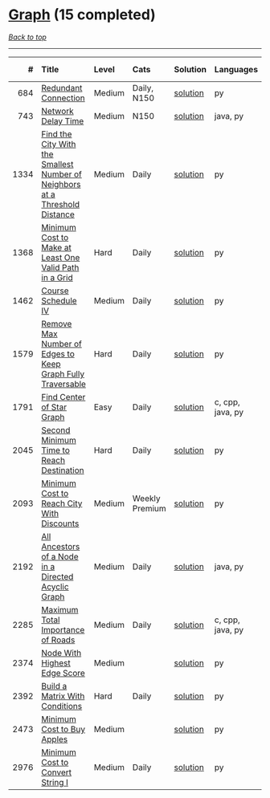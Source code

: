 # [Graph](<https://leetcode.com/tag/Graph/>) (15 completed)

*[Back to top](<../../README.md>)*

------

|    # | Title                                                                                                                                                                                      | Level   | Cats           | Solution                                                                                               | Languages        | Date Complete   |
|-----:|:-------------------------------------------------------------------------------------------------------------------------------------------------------------------------------------------|:--------|:---------------|:-------------------------------------------------------------------------------------------------------|:-----------------|:----------------|
|  684 | [Redundant Connection](<https://leetcode.com/problems/redundant-connection>)                                                                                                               | Medium  | Daily, N150    | [solution](<../_684. Redundant Connection.md>)                                                         | py               | Jan 29, 2025    |
|  743 | [Network Delay Time](<https://leetcode.com/problems/network-delay-time>)                                                                                                                   | Medium  | N150           | [solution](<../_743. Network Delay Time.md>)                                                           | java, py         | Jul 28, 2024    |
| 1334 | [Find the City With the Smallest Number of Neighbors at a Threshold Distance](<https://leetcode.com/problems/find-the-city-with-the-smallest-number-of-neighbors-at-a-threshold-distance>) | Medium  | Daily          | [solution](<../_1334. Find the City With the Smallest Number of Neighbors at a Threshold Distance.md>) | py               | Jul 26, 2024    |
| 1368 | [Minimum Cost to Make at Least One Valid Path in a Grid](<https://leetcode.com/problems/minimum-cost-to-make-at-least-one-valid-path-in-a-grid>)                                           | Hard    | Daily          | [solution](<../_1368. Minimum Cost to Make at Least One Valid Path in a Grid.md>)                      | py               | Jan 18, 2025    |
| 1462 | [Course Schedule IV](<https://leetcode.com/problems/course-schedule-iv>)                                                                                                                   | Medium  | Daily          | [solution](<../_1462. Course Schedule IV.md>)                                                          | py               | Jan 27, 2025    |
| 1579 | [Remove Max Number of Edges to Keep Graph Fully Traversable](<https://leetcode.com/problems/remove-max-number-of-edges-to-keep-graph-fully-traversable>)                                   | Hard    | Daily          | [solution](<../_1579. Remove Max Number of Edges to Keep Graph Fully Traversable.md>)                  | py               | Jun 30, 2024    |
| 1791 | [Find Center of Star Graph](<https://leetcode.com/problems/find-center-of-star-graph>)                                                                                                     | Easy    | Daily          | [solution](<../_1791. Find Center of Star Graph.md>)                                                   | c, cpp, java, py | Jun 27, 2024    |
| 2045 | [Second Minimum Time to Reach Destination](<https://leetcode.com/problems/second-minimum-time-to-reach-destination>)                                                                       | Hard    | Daily          | [solution](<../_2045. Second Minimum Time to Reach Destination.md>)                                    | py               | Jul 28, 2024    |
| 2093 | [Minimum Cost to Reach City With Discounts](<https://leetcode.com/problems/minimum-cost-to-reach-city-with-discounts>)                                                                     | Medium  | Weekly Premium | [solution](<../_2093. Minimum Cost to Reach City With Discounts.md>)                                   | py               | Jul 23, 2024    |
| 2192 | [All Ancestors of a Node in a Directed Acyclic Graph](<https://leetcode.com/problems/all-ancestors-of-a-node-in-a-directed-acyclic-graph>)                                                 | Medium  | Daily          | [solution](<../_2192. All Ancestors of a Node in a Directed Acyclic Graph.md>)                         | java, py         | Jun 29, 2024    |
| 2285 | [Maximum Total Importance of Roads](<https://leetcode.com/problems/maximum-total-importance-of-roads>)                                                                                     | Medium  | Daily          | [solution](<../_2285. Maximum Total Importance of Roads.md>)                                           | c, cpp, java, py | Jun 28, 2024    |
| 2374 | [Node With Highest Edge Score](<https://leetcode.com/problems/node-with-highest-edge-score>)                                                                                               | Medium  |                | [solution](<../_2374. Node With Highest Edge Score.md>)                                                | py               | Jun 18, 2024    |
| 2392 | [Build a Matrix With Conditions](<https://leetcode.com/problems/build-a-matrix-with-conditions>)                                                                                           | Hard    | Daily          | [solution](<../_2392. Build a Matrix With Conditions.md>)                                              | py               | Jul 21, 2024    |
| 2473 | [Minimum Cost to Buy Apples](<https://leetcode.com/problems/minimum-cost-to-buy-apples>)                                                                                                   | Medium  |                | [solution](<../_2473. Minimum Cost to Buy Apples.md>)                                                  | py               | Jun 29, 2024    |
| 2976 | [Minimum Cost to Convert String I](<https://leetcode.com/problems/minimum-cost-to-convert-string-i>)                                                                                       | Medium  | Daily          | [solution](<../_2976. Minimum Cost to Convert String I.md>)                                            | py               | Jul 27, 2024    |